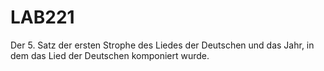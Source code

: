 # LAB221
Der 5. Satz der ersten Strophe des Liedes der Deutschen und das Jahr, in dem das Lied der Deutschen komponiert wurde.
